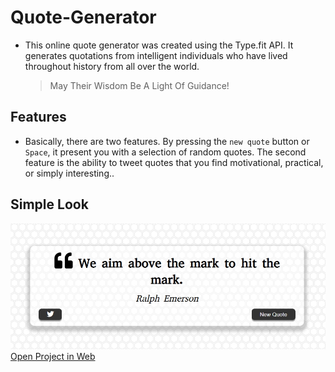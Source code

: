 # Quote-Generator

- This online quote generator was created using the Type.fit API. It generates quotations from intelligent individuals who have lived throughout history from all over the world.
  > May Their Wisdom Be A Light Of Guidance!

## Features

- Basically, there are two features. By pressing the `new quote` button or `Space`, it present you with a selection of random quotes. The second feature is the ability to tweet quotes that you find motivational, practical, or simply interesting..

## Simple Look

![Sample Quote](Sample-Quote.jpg)
[Open Project in Web](https://estif0.github.io/quote-generator/)
